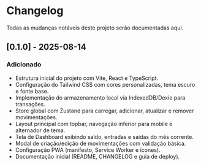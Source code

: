 # Changelog

Todas as mudanças notáveis deste projeto serão documentadas aqui.

## [0.1.0] - 2025-08-14

### Adicionado

- Estrutura inicial do projeto com Vite, React e TypeScript.
- Configuração do Tailwind CSS com cores personalizadas, tema escuro e fonte base.
- Implementação do armazenamento local via IndexedDB/Dexie para transações.
- Store global com Zustand para carregar, adicionar, atualizar e remover movimentações.
- Layout principal com topbar, navegação inferior para mobile e alternador de tema.
- Tela de Dashboard exibindo saldo, entradas e saídas do mês corrente.
- Modal de criação/edição de movimentações com validação básica.
- Configuração PWA (manifesto, Service Worker e ícones).
- Documentação inicial (README, CHANGELOG e guia de deploy).
